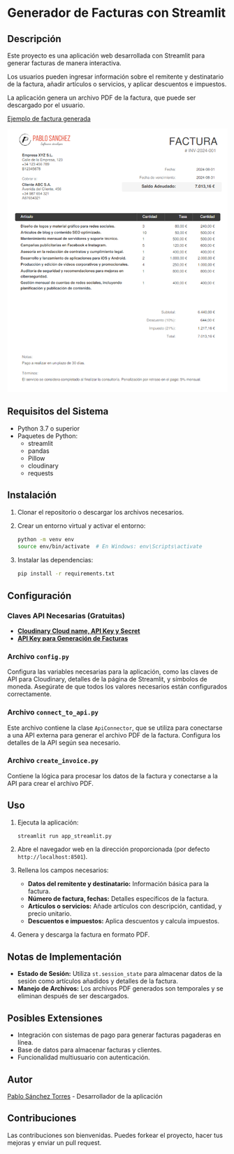 
# Generador de Facturas con Streamlit

## Descripción

Este proyecto es una aplicación web desarrollada con Streamlit para generar facturas de manera interactiva. 

Los usuarios pueden ingresar información sobre el remitente y destinatario de la factura, añadir artículos o servicios, y aplicar descuentos e impuestos. 

La aplicación genera un archivo PDF de la factura, que puede ser descargado por el usuario.

[Ejemplo de factura generada](/create_invoice_streamlit/invoices/Factura_Cliente%20ABC%20SA_INV-2024-001.pdf)

![Factura](/create_invoice_streamlit/invoices/imagen_factura.png)

## Requisitos del Sistema

- Python 3.7 o superior
- Paquetes de Python:
  - streamlit
  - pandas
  - Pillow
  - cloudinary
  - requests

## Instalación

1. Clonar el repositorio o descargar los archivos necesarios.
2. Crear un entorno virtual y activar el entorno:

   ```bash
   python -m venv env
   source env/bin/activate  # En Windows: env\Scripts\activate
   ```

3. Instalar las dependencias:

   ```bash
   pip install -r requirements.txt
   ```

## Configuración

### Claves API Necesarias (Gratuitas)
- [**Cloudinary Cloud name, API Key y Secret**](https://cloudinary.com/documentation/cloudinary_glossary#api_key_and_secret)
- [**API Key para Generación de Facturas**](https://invoice-generator.com/developers#getting-started)

  

  
### Archivo `config.py`

Configura las variables necesarias para la aplicación, como las claves de API para Cloudinary, detalles de la página de Streamlit, y símbolos de moneda. Asegúrate de que todos los valores necesarios están configurados correctamente.

### Archivo `connect_to_api.py`

Este archivo contiene la clase `ApiConnector`, que se utiliza para conectarse a una API externa para generar el archivo PDF de la factura. Configura los detalles de la API según sea necesario.

### Archivo `create_invoice.py`

Contiene la lógica para procesar los datos de la factura y conectarse a la API para crear el archivo PDF.

## Uso

1. Ejecuta la aplicación:

   ```bash
   streamlit run app_streamlit.py
   ```

2. Abre el navegador web en la dirección proporcionada (por defecto `http://localhost:8501`).

3. Rellena los campos necesarios:
   - **Datos del remitente y destinatario:** Información básica para la factura.
   - **Número de factura, fechas:** Detalles específicos de la factura.
   - **Artículos o servicios:** Añade artículos con descripción, cantidad, y precio unitario.
   - **Descuentos e impuestos:** Aplica descuentos y calcula impuestos.

4. Genera y descarga la factura en formato PDF.

## Notas de Implementación

- **Estado de Sesión:** Utiliza `st.session_state` para almacenar datos de la sesión como artículos añadidos y detalles de la factura.
- **Manejo de Archivos:** Los archivos PDF generados son temporales y se eliminan después de ser descargados.


## Posibles Extensiones

- Integración con sistemas de pago para generar facturas pagaderas en línea.
- Base de datos para almacenar facturas y clientes.
- Funcionalidad multiusuario con autenticación.

## Autor

[Pablo Sánchez Torres](https://www.linkedin.com/in/pablosancheztorres/) - Desarrollador de la aplicación

## Contribuciones
Las contribuciones son bienvenidas. Puedes forkear el proyecto, hacer tus mejoras y enviar un pull request.


